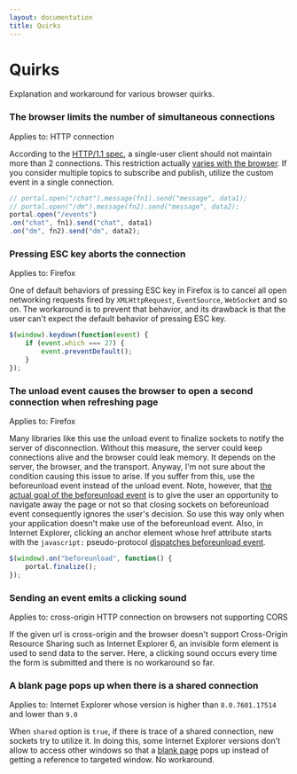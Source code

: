 ```yaml
---
layout: documentation
title: Quirks
---
```


# Quirks
Explanation and workaround for various browser quirks.

### The browser limits the number of simultaneous connections

Applies to: HTTP connection

According to the [HTTP/1.1 spec](http://tools.ietf.org/html/rfc2616#section-8.1.4), a single-user client should not maintain more than 2 connections. This restriction actually [varies with the browser](http://stackoverflow.com/questions/985431/max-parallel-http-connections-in-a-browser). If you consider multiple topics to subscribe and publish, utilize the custom event in a single connection.

```js
// portal.open("/chat").message(fn1).send("message", data1);
// portal.open("/dm").message(fn2).send("message", data2);
portal.open("/events")
.on("chat", fn1).send("chat", data1)
.on("dm", fn2).send("dm", data2);
```

### Pressing ESC key aborts the connection

Applies to: Firefox

One of default behaviors of pressing ESC key in Firefox is to cancel all open networking requests fired by `XMLHttpRequest`, `EventSource`, `WebSocket` and so on. The workaround is to prevent that behavior, and its drawback is that the user can't expect the default behavior of pressing ESC key.

```js
$(window).keydown(function(event) {
    if (event.which === 27) {
        event.preventDefault();
    }
});
```

### The unload event causes the browser to open a second connection when refreshing page

Applies to: Firefox

Many libraries like this use the unload event to finalize sockets to notify the server of disconnection. Without this measure, the server could keep connections alive and the browser could leak memory. It depends on the server, the browser, and the transport. Anyway, I'm not sure about the condition causing this issue to arise. If you suffer from this, use the beforeunload event instead of the unload event. Note, however, that [the actual goal of the beforeunload event](http://dev.w3.org/html5/spec-LC/history.html#unloading-documents) is to give the user an opportunity to navigate away the page or not so that closing sockets on beforeunload event consequently ignores the user's decision. So use this way only when your application doesn't make use of the beforeunload event. Also, in Internet Explorer, clicking an anchor element whose href attribute starts with the `javascript:` pseudo-protocol [dispatches beforeunload event](http://jsfiddle.net/BSf33/).

```js
$(window).on("beforeunload", function() {
    portal.finalize();
});
```

### Sending an event emits a clicking sound

Applies to: cross-origin HTTP connection on browsers not supporting CORS

If the given url is cross-origin and the browser doesn't support Cross-Origin Resource Sharing such as Internet Explorer 6, an invisible form element is used to send data to the server. Here, a clicking sound occurs every time the form is submitted and there is no workaround so far.

### A blank page pops up when there is a shared connection

Applies to: Internet Explorer whose version is higher than `8.0.7601.17514` and lower than `9.0`

When `shared` option is `true`, if there is trace of a shared connection, new sockets try to utilize it. In doing this, some Internet Explorer versions don't allow to access other windows so that a [blank page](http://skitch.com/jfarcand/eaa13/screen-shot-2012-10-11-at-2.20.30-pm) pops up instead of getting a reference to targeted window. No workaround.